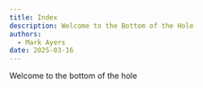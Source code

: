 ```yaml
---
title: Index
description: Welcome to the Bottom of the Hole
authors:
  - Mark Ayers
date: 2025-03-16
---
```


Welcome to the bottom of the hole